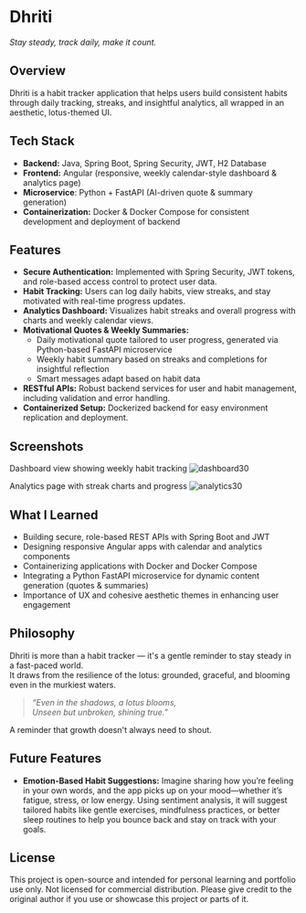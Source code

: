 # Dhriti

*Stay steady, track daily, make it count.*



## Overview

Dhriti is a habit tracker application that helps users build consistent habits through daily tracking, streaks, and insightful analytics, all wrapped in an aesthetic, lotus-themed UI.



## Tech Stack

* **Backend:** Java, Spring Boot, Spring Security, JWT, H2 Database
* **Frontend:** Angular (responsive, weekly calendar-style dashboard & analytics page)
* **Microservice**: Python + FastAPI (AI-driven quote & summary generation) 
* **Containerization:** Docker & Docker Compose for consistent development and deployment of backend



## Features

* **Secure Authentication:** Implemented with Spring Security, JWT tokens, and role-based access control to protect user data.
* **Habit Tracking:** Users can log daily habits, view streaks, and stay motivated with real-time progress updates.
* **Analytics Dashboard:** Visualizes habit streaks and overall progress with charts and weekly calendar views.
* **Motivational Quotes & Weekly Summaries:**
  * Daily motivational quote tailored to user progress, generated via Python-based FastAPI microservice
  * Weekly habit summary based on streaks and completions for insightful reflection
  * Smart messages adapt based on habit data
* **RESTful APIs:** Robust backend services for user and habit management, including validation and error handling.
* **Containerized Setup:** Dockerized backend for easy environment replication and deployment.



## Screenshots
Dashboard view showing weekly habit tracking
![dashboard30](https://github.com/user-attachments/assets/55ea6ca8-5473-419d-9ad1-46696e44b3b5)



Analytics page with streak charts and progress
![analytics30](https://github.com/user-attachments/assets/e20a80f6-92ac-4de5-911c-855ca42a95cb)






## What I Learned

* Building secure, role-based REST APIs with Spring Boot and JWT
* Designing responsive Angular apps with calendar and analytics components
* Containerizing applications with Docker and Docker Compose
* Integrating a Python FastAPI microservice for dynamic content generation (quotes & summaries)
* Importance of UX and cohesive aesthetic themes in enhancing user engagement



## Philosophy

Dhriti is more than a habit tracker — it's a gentle reminder to stay steady in a fast-paced world.  
It draws from the resilience of the lotus: grounded, graceful, and blooming even in the murkiest waters.

> _“Even in the shadows, a lotus blooms,  
> Unseen but unbroken, shining true.”_


A reminder that growth doesn't always need to shout.


## Future Features

* **Emotion-Based Habit Suggestions:** Imagine sharing how you’re feeling in your own words, and the app picks up on your mood—whether it’s fatigue, stress, or low energy. Using sentiment analysis, it will suggest tailored habits like gentle exercises, mindfulness practices, or better sleep routines to help you bounce back and stay on track with your goals.


## License

This project is open-source and intended for personal learning and portfolio use only. Not licensed for commercial distribution. Please give credit to the original author if you use or showcase this project or parts of it.

